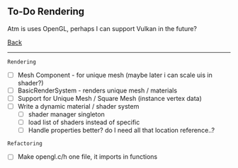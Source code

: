To-Do Rendering
-----

Atm is uses OpenGL, perhaps I can support Vulkan in the future?

[Back](todo-main.md)

-----

`Rendering`
- [ ] Mesh Component - for unique mesh (maybe later i can scale uis in shader?)
- [ ] BasicRenderSystem - renders unique mesh / materials
- [ ] Support for Unique Mesh / Square Mesh (instance vertex data)
- [ ] Write a dynamic material / shader system
    - [ ] shader manager singleton
    - [ ] load list of shaders instead of specific
    - [ ] Handle properties better? do I need all that location reference..?

`Refactoring`
- [ ] Make opengl.c/h one file, it imports in functions